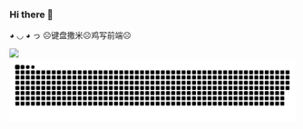 ### Hi there 👋

<!--
**Bewilder-cell/Bewilder-cell** is a ✨ _special_ ✨ repository because its `README.md` (this file) appears on your GitHub profile.

Here are some ideas to get you started:

- 🔭 I’m currently working on ...
- 🌱 I’m currently learning ...
- 👯 I’m looking to collaborate on ...
- 🤔 I’m looking for help with ...
- 💬 Ask me about ...
- 📫 How to reach me: ...
- 😄 Pronouns: ...
- ⚡ Fun fact: ...
-->
 ◕ ◡ ◕ っ 
☹️键盘撒米☹️鸡写前端☹️

![](https://github-readme-stats.vercel.app/api/top-langs/?username=Bewilder-cell&theme=dark&layout=compact)
<picture>
  <source media="(prefers-color-scheme: dark)" srcset="https://raw.githubusercontent.com/Bewilder-cell/Bewilder-cell/output/github-contribution-grid-snake-dark.svg">
  <source media="(prefers-color-scheme: light)" srcset="https://raw.githubusercontent.com/Bewilder-cell/Bewilder-cell/output/github-contribution-grid-snake.svg">
  <img alt="github contribution grid snake animation" src="https://raw.githubusercontent.com/lxfriday/lxfriday/output/github-contribution-grid-snake.svg">
</picture>

